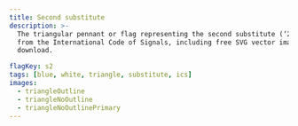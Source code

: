```yaml
---
title: Second substitute
description: >-
  The triangular pennant or flag representing the second substitute (‘2nd sub’)
  from the International Code of Signals, including free SVG vector images to
  download.

flagKey: s2
tags: [blue, white, triangle, substitute, ics]
images:
  - triangleOutline
  - triangleNoOutline
  - triangleNoOutlinePrimary
---
```

